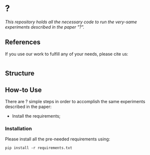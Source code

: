 # ?

*This repository holds all the necessary code to run the very-same experiments described in the paper "?".*

## References

If you use our work to fulfill any of your needs, please cite us:

```
```

## Structure

## How-to Use

There are ? simple steps in order to accomplish the same experiments described in the paper:

 * Install the requirements;
 
### Installation

Please install all the pre-needed requirements using:

```pip install -r requirements.txt```
